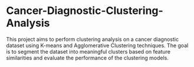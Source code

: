 # Cancer-Diagnostic-Clustering-Analysis
This project aims to perform clustering analysis on a cancer diagnostic dataset using K-means and Agglomerative Clustering techniques. The goal is to segment the dataset into meaningful clusters based on feature similarities and evaluate the performance of the clustering models.
